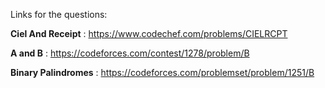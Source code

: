 Links for the questions:

**Ciel And Receipt** :
https://www.codechef.com/problems/CIELRCPT

**A and B** :
https://codeforces.com/contest/1278/problem/B

**Binary Palindromes** :
https://codeforces.com/problemset/problem/1251/B